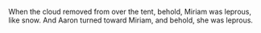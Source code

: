 When the cloud removed from over the tent, behold, Miriam was leprous, like snow. And Aaron turned toward Miriam, and behold, she was leprous.
